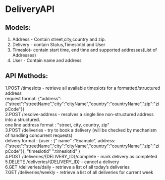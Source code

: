 # DeliveryAPI

## Models:
1. Address - Contain street,city,country and zip.
2. Delivery - contain Status,Timeslotid and User
3. Timeslot- contain start time, end time and supported addresses(List of Addresses)
4. User - Contain name and address

## API Methods:

1.POST /timeslots - retrieve all available timeslots for a formatted/structured address
<br />
      request format:  {"address": {"street":"streetName","city":"cityName","country":"countryName","zip":"zipCode"}}
   <br />
2.POST /resolve-address - resolves a single line non-structured address into a structured.
<br />
 one line address format : "street, city, country, zip"
 <br />
3.POST /deliveries - try to book a delivery (will be checked by mechanism of handling concurrent requests)
<br />
  delvery format : {user : {" name" :"Example", address:{"street":"streetName","city":"cityName","country":"countryName","zip":"zipCode"}},
                            "timeslotid" ":timeslotid"
                                                }
 <br />
4.POST /deliveries/{DELIVERY_ID}/complete - mark delivery as completed
<br />
5.DELETE /deliveries/{DELIVERY_ID} - cancel a delivery
<br />
6.GET /deliveries/daily - retrieve a list of all today’s deliveries
<br />
7.GET /deliveries/weekly - retrieve a list of all deliveries for current week
<br />

